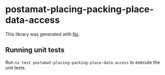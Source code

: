 # postamat-placing-packing-place-data-access

This library was generated with [Nx](https://nx.dev).

## Running unit tests

Run `nx test postamat-placing-packing-place-data-access` to execute the unit tests.
